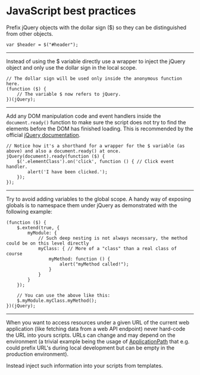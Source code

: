 # JavaScript best practices



Prefix jQuery objects with the dollar sign ($) so they can be distinguished from other objects.

    var $header = $("#header");

----------

Instead of using the $ variable directly use a wrapper to inject the jQuery object and only use the dollar sign in the local scope.

    // The dollar sign will be used only inside the anonymous function here.
    (function ($) {
        // The variable $ now refers to jQuery.
    })(jQuery);

----------

Add any DOM manipulation code and event handlers inside the `document.ready()` function to make sure the script does not try to find the elements before the DOM has finished loading. This is recommended by the official [jQuery documentation](https://api.jquery.com/ready/).

    // Notice how it's a shorthand for a wrapper for the $ variable (as above) and also a document.ready() at once.
    jQuery(document).ready(function ($) {
        $('.elementClass').on('click', function () { // Click event handler.
            alert('I have been clicked.');
        });
    });
    
----------

Try to avoid adding variables to the global scope. A handy way of exposing globals is to namespace them under jQuery as demonstrated with the following example:
    
    (function ($) {
        $.extend(true, {
            myModule: {
                // Such deep nesting is not always necessary, the method could be on this level directly
                myClass: { // More of a "class" than a real class of course
                    myMethod: function () {
                        alert("myMethod called!");
                    }
                }
            }
        });

        // You can use the above like this:
        $.myModule.myClass.myMethod();
    })(jQuery);

----------

When you want to access resources under a given URL of the current web application (like fetching data from a web API endpoint) never hard-code the URL into yours scripts. URLs can change and may depend on the environment (a trivial example being the usage of [ApplicationPath](http://msdn.microsoft.com/en-us/library/system.web.httprequest.applicationpath%28v=vs.110%29.aspx) that e.g. could prefix URL's during local development but can be empty in the production environment).

Instead inject such information into your scripts from templates.